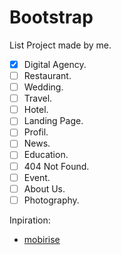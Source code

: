 # Bootstrap

List Project made by me.

- [x] Digital Agency.
- [ ] Restaurant.
- [ ] Wedding.
- [ ] Travel.
- [ ] Hotel.
- [ ] Landing Page.
- [ ] Profil.
- [ ] News.
- [ ] Education.
- [ ] 404 Not Found.
- [ ] Event.
- [ ] About Us.
- [ ] Photography.

Inpiration:

- [mobirise](https://mobirise.com/bootstrap-4-theme/)
